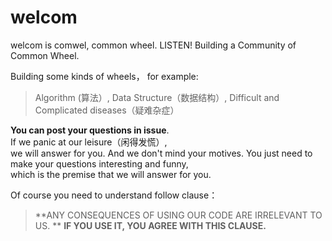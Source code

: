 # welcom 
welcom is comwel, common wheel. LISTEN! Building a Community of Common Wheel.  
 
Building some kinds of wheels， for example: 
> Algorithm (算法）, Data Structure（数据结构）, Difficult and Complicated diseases（疑难杂症） 
 
 
**You can post your questions in issue**.  
If we panic at our leisure（闲得发慌）,  
we will answer for you. And we don't mind your motives. 
You just need to make your questions interesting and funny,  
which is the premise that we will answer for you. 
 
Of course 
you need to understand follow clause： 
 
> **ANY CONSEQUENCES OF USING OUR CODE ARE IRRELEVANT TO US. ** 
> **IF YOU USE IT, YOU AGREE WITH THIS CLAUSE.** 
  
